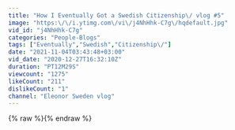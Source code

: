 ```yaml
---
title: "How I Eventually Got a Swedish Citizenship\/ vlog #5"
image: "https:\/\/i.ytimg.com\/vi\/j4NhHhk-C7g\/hqdefault.jpg"
vid_id: "j4NhHhk-C7g"
categories: "People-Blogs"
tags: ["Eventually","Swedish","Citizenship\/"]
date: "2021-11-04T03:43:48+03:00"
vid_date: "2020-12-27T16:32:10Z"
duration: "PT12M29S"
viewcount: "1275"
likeCount: "211"
dislikeCount: "1"
channel: "Eleonor Sweden vlog"
---
```

{% raw %}{% endraw %}
